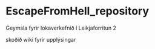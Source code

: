 # EscapeFromHell_repository
Geymsla fyrir lokaverkefnið í Leikjaforritun 2

skoðið wiki fyrir upplýsingar
